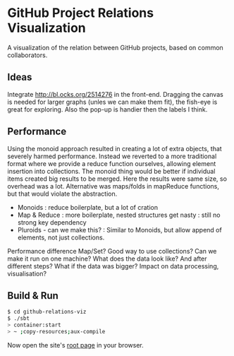 GitHub Project Relations Visualization
======================================

A visualization of the relation between GitHub projects, based on common
collaborators.

Ideas
-----

Integrate http://bl.ocks.org/2514276 in the front-end. Dragging the
canvas is needed for larger graphs (unles we can make them fit), the
fish-eye is great for exploring. Also the pop-up is handier then the
labels I think.

Performance
-----------

Using the monoid approach resulted in creating a lot of extra objects,
that severely harmed performance. Instead we reverted to a more traditional
format where we provide a reduce function ourselves, allowing element
insertion into collections.
The monoid thing would be better if individual items created big results to be
merged. Here the results were same size, so overhead was a lot. Alternative was
maps/folds in mapReduce functions, but that would violate the abstraction.

 - Monoids
   : reduce boilerplate, but a lot of cration
 - Map & Reduce
   : more boilerplate, nested structures get nasty
   : still no strong key dependency
 - Pluroids - can we make this?
   : Similar to Monoids, but allow append of elements, not just collections.
   
Performance difference Map/Set?
Good way to use collections?
Can we make it run on one machine?
What does the data look like? And after different steps?
What if the data was bigger? Impact on data processing, visualisation?

Build & Run
-----------

```sh
$ cd github-relations-viz
$ ./sbt
> container:start
> ~ ;copy-resources;aux-compile
```

Now open the site's [root page](http://localhost:8080/) in your browser.
